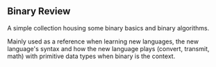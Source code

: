 ## Binary Review
A simple collection housing some binary basics and binary algorithms.

Mainly used as a reference when learning new languages, the new language's syntax and how the new language plays (convert, transmit, math) with primitive data types when binary is the context.